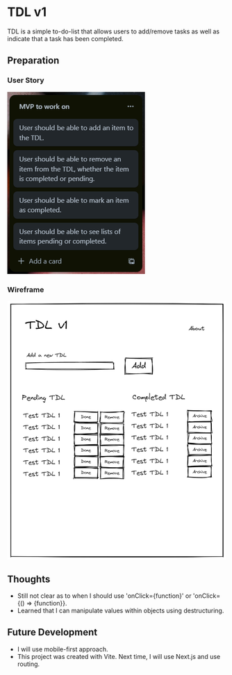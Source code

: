 # TDL v1 

TDL is a simple to-do-list that allows users to add/remove tasks as well as indicate that a task has been completed.

## Preparation

### User Story

![Storyboard](./prep/storyboard.png)

### Wireframe

![Wireframe](prep/wireframe_excalidraw.png)

## Thoughts

- Still not clear as to when I should use 'onClick={function}' or 'onClick={() => {function}}. 
- Learned that I can manipulate values within objects using destructuring. 

## Future Development

- I will use mobile-first approach. 
- This project was created with Vite. Next time, I will use Next.js and use routing. 